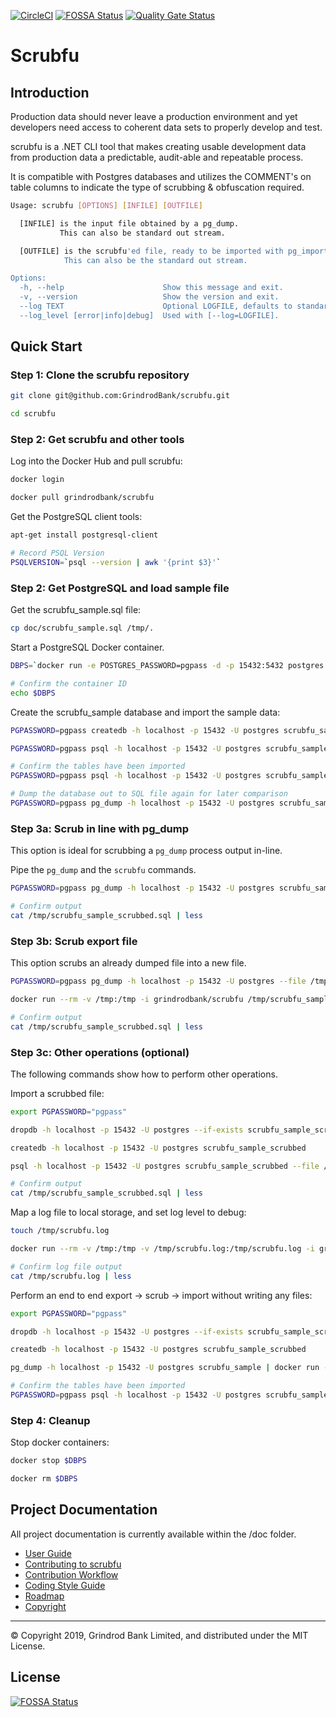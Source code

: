 [![CircleCI](https://circleci.com/gh/GrindrodBank/scrubfu.svg?style=svg)](https://circleci.com/gh/GrindrodBank/scrubfu)
[![FOSSA Status](https://app.fossa.com/api/projects/git%2Bgithub.com%2FGrindrodBank%2Fscrubfu.svg?type=shield)](https://app.fossa.com/projects/git%2Bgithub.com%2FGrindrodBank%2Fscrubfu?ref=badge_shield)
[![Quality Gate Status](https://sonarcloud.io/api/project_badges/measure?project=scrubfu&metric=alert_status)](https://sonarcloud.io/dashboard?id=scrubfu)

# Scrubfu

## Introduction

Production data should never leave a production environment and yet developers need access to coherent data sets to properly develop and test.  

scrubfu is a .NET CLI tool that makes creating usable development data from production data a predictable, audit-able and repeatable process. 

It is compatible with Postgres databases and utilizes the COMMENT's on table columns to indicate the type of scrubbing & obfuscation required.  

``` bash
Usage: scrubfu [OPTIONS] [INFILE] [OUTFILE]

  [INFILE] is the input file obtained by a pg_dump.
           This can also be standard out stream.

  [OUTFILE] is the scrubfu'ed file, ready to be imported with pg_import.
            This can also be the standard out stream.

Options:
  -h, --help                      Show this message and exit.
  -v, --version                   Show the version and exit.
  --log TEXT                      Optional LOGFILE, defaults to standard out.
  --log_level [error|info|debug]  Used with [--log=LOGFILE].
```

## Quick Start

### Step 1: Clone the scrubfu repository

```bash
git clone git@github.com:GrindrodBank/scrubfu.git

cd scrubfu
```

### Step 2: Get scrubfu and other tools

Log into the Docker Hub and pull scrubfu:

```bash
docker login

docker pull grindrodbank/scrubfu
```

Get the PostgreSQL client tools:

```bash
apt-get install postgresql-client

# Record PSQL Version
PSQLVERSION=`psql --version | awk '{print $3}'`
```

### Step 2: Get PostgreSQL and load sample file

Get the scrubfu_sample.sql file:

```bash
cp doc/scrubfu_sample.sql /tmp/.
```

Start a PostgreSQL Docker container.

```bash
DBPS=`docker run -e POSTGRES_PASSWORD=pgpass -d -p 15432:5432 postgres:$PSQLVERSION`

# Confirm the container ID
echo $DBPS
```

Create the scrubfu_sample database and import the sample data:

```bash
PGPASSWORD=pgpass createdb -h localhost -p 15432 -U postgres scrubfu_sample

PGPASSWORD=pgpass psql -h localhost -p 15432 -U postgres scrubfu_sample < /tmp/scrubfu_sample.sql 

# Confirm the tables have been imported
PGPASSWORD=pgpass psql -h localhost -p 15432 -U postgres scrubfu_sample -c "\dt"

# Dump the database out to SQL file again for later comparison
PGPASSWORD=pgpass pg_dump -h localhost -p 15432 -U postgres scrubfu_sample > /tmp/scrubfu_sample.sql
```

### Step 3a: Scrub in line with pg_dump

This option is ideal for scrubbing a `pg_dump` process output in-line.

Pipe the `pg_dump` and the `scrubfu` commands.

```bash
PGPASSWORD=pgpass pg_dump -h localhost -p 15432 -U postgres scrubfu_sample | docker run --rm -a stdin -a stdout -i grindrodbank/scrubfu > /tmp/scrubfu_sample_scrubbed.sql

# Confirm output
cat /tmp/scrubfu_sample_scrubbed.sql | less
```

### Step 3b: Scrub export file

This option scrubs an already dumped file into a new file.

```bash
PGPASSWORD=pgpass pg_dump -h localhost -p 15432 -U postgres --file /tmp/scrubfu_sample.sql scrubfu_sample

docker run --rm -v /tmp:/tmp -i grindrodbank/scrubfu /tmp/scrubfu_sample.sql /tmp/scrubfu_sample_scrubbed.sql

# Confirm output
cat /tmp/scrubfu_sample_scrubbed.sql | less
```

### Step 3c: Other operations (optional)

The following commands show how to perform other operations.

Import a scrubbed file:

```bash
export PGPASSWORD="pgpass"

dropdb -h localhost -p 15432 -U postgres --if-exists scrubfu_sample_scrubbed

createdb -h localhost -p 15432 -U postgres scrubfu_sample_scrubbed

psql -h localhost -p 15432 -U postgres scrubfu_sample_scrubbed --file /tmp/scrubfu_sample_scrubbed.sql

# Confirm output
cat /tmp/scrubfu_sample_scrubbed.sql | less
```

Map a log file to local storage, and set log level to debug:

```bash
touch /tmp/scrubfu.log

docker run --rm -v /tmp:/tmp -v /tmp/scrubfu.log:/tmp/scrubfu.log -i grindrodbank/scrubfu --log /tmp/scrubfu.log --log_level debug /tmp/scrubfu_sample.sql /tmp/scrubfu_sample_scrubbed.sql

# Confirm log file output
cat /tmp/scrubfu.log | less
```

Perform an end to end export -> scrub -> import without writing any files:

```bash
export PGPASSWORD="pgpass"

dropdb -h localhost -p 15432 -U postgres --if-exists scrubfu_sample_scrubbed

createdb -h localhost -p 15432 -U postgres scrubfu_sample_scrubbed

pg_dump -h localhost -p 15432 -U postgres scrubfu_sample | docker run --rm -a stdin -a stdout -i grindrodbank/scrubfu | psql -h localhost -p 15432 -U postgres scrubfu_sample_scrubbed --file -

# Confirm the tables have been imported
PGPASSWORD=pgpass psql -h localhost -p 15432 -U postgres scrubfu_sample_scrubbed -c "select * from array_test;" 
```

### Step 4: Cleanup

Stop docker containers:

```bash
docker stop $DBPS

docker rm $DBPS
```

## Project Documentation

All project documentation is currently available within the /doc folder.

- [User Guide](doc/user-guide.md)
- [Contributing to scrubfu](doc/contributing.md) 
- [Contribution Workflow](doc/contribution-workflow.md) 
- [Coding Style Guide](doc/coding-style.md) 
- [Roadmap](doc/roadmap.md)
- [Copyright](doc/copyright.md)

---
&copy; Copyright 2019, Grindrod Bank Limited, and distributed under the MIT License.

## License

[![FOSSA Status](https://app.fossa.io/api/projects/git%2Bgithub.com%2FGrindrodBank%2Fscrubfu.svg?type=large)](https://app.fossa.io/projects/git%2Bgithub.com%2FGrindrodBank%2Fscrubfu?ref=badge_large)
